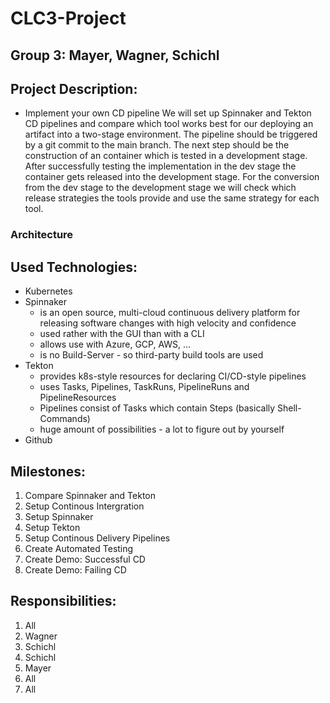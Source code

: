 # CLC3-Project

## Group 3: Mayer, Wagner, Schichl

## Project Description:
  - Implement your own CD pipeline 
We will set up Spinnaker and Tekton CD pipelines and compare which tool works best for our deploying an artifact into a two-stage environment. The pipeline should be triggered by a git commit to the main branch. The next step should be the construction of an container which is tested in a development stage. After successfully testing the implementation in the dev stage the container gets released into the development stage. For the conversion from the dev stage to the development stage we will check which release strategies the tools provide and use the same strategy for each tool.

### Architecture

## Used Technologies:
  - Kubernetes
  - Spinnaker 
    - is an open source, multi-cloud continuous delivery platform for releasing software changes with high velocity and confidence
    - used rather with the GUI than with a CLI
    - allows use with Azure, GCP, AWS, ...
    - is no Build-Server - so third-party build tools are used
  - Tekton 
    - provides k8s-style resources for declaring CI/CD-style pipelines
    - uses Tasks, Pipelines, TaskRuns, PipelineRuns and PipelineResources
    - Pipelines consist of Tasks which contain Steps (basically Shell-Commands) 
    - huge amount of possibilities - a lot to figure out by yourself
  - Github

## Milestones:
  1. Compare Spinnaker and Tekton
  2. Setup Continous Intergration
  3. Setup Spinnaker
  4. Setup Tekton
  5. Setup Continous Delivery Pipelines
  6. Create Automated Testing
  7. Create Demo: Successful CD
  8. Create Demo: Failing CD

## Responsibilities:
  1. All
  2. Wagner
  3. Schichl
  4. Schichl
  5. Mayer
  6. All
  7. All
